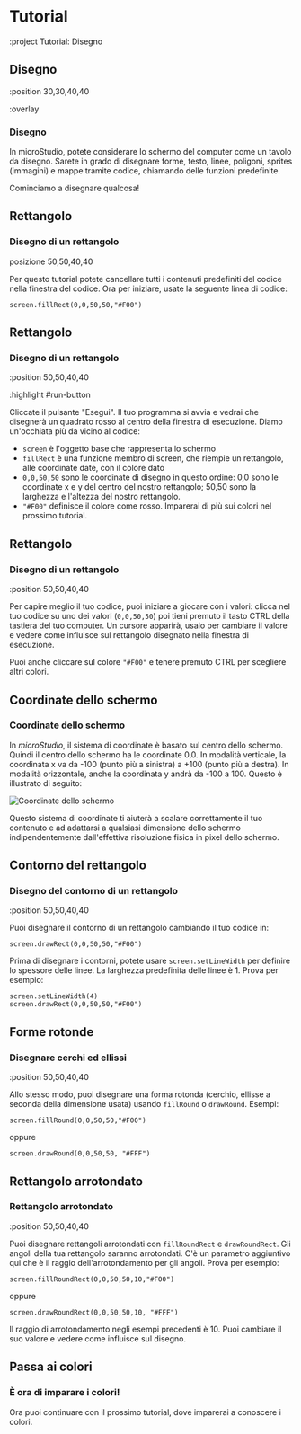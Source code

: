 <!-- 1. Forme (Rect, Round, RoundRect) -->
<!-- 2. Colori -->
<!-- 3. Linee, Poligoni -->
<!-- 4. Testo -->
<!-- 5. Sprite e mappe -->
<!-- 6. Gradienti -->
<!-- 7. Rotazione, scalatura, trasparenza -->


# Tutorial

:project Tutorial: Disegno

## Disegno

:position 30,30,40,40

:overlay

### Disegno

In microStudio, potete considerare lo schermo del computer come un tavolo da disegno.
Sarete in grado di disegnare forme, testo, linee, poligoni, sprites (immagini) e
mappe tramite codice, chiamando delle funzioni predefinite.

Cominciamo a disegnare qualcosa!


## Rettangolo

### Disegno di un rettangolo

posizione 50,50,40,40

Per questo tutorial potete cancellare tutti i contenuti predefiniti del codice nella finestra del codice.
Ora per iniziare, usate la seguente linea di codice:

```
screen.fillRect(0,0,50,50,"#F00")
```

## Rettangolo

### Disegno di un rettangolo

:position 50,50,40,40

:highlight #run-button

Cliccate il pulsante "Esegui". Il tuo programma si avvia e vedrai che disegnerà un quadrato
rosso al centro della finestra di esecuzione. Diamo un'occhiata più da vicino al codice:

* ```screen``` è l'oggetto base che rappresenta lo schermo
* ```fillRect``` è una funzione membro di screen, che riempie un rettangolo, alle coordinate date, con il colore dato
* ```0,0,50,50``` sono le coordinate di disegno in questo ordine: 0,0 sono le coordinate x e y del centro del nostro rettangolo; 50,50 sono la larghezza e l'altezza del nostro rettangolo.
* ```"#F00"``` definisce il colore come rosso. Imparerai di più sui colori nel prossimo tutorial.


## Rettangolo

### Disegno di un rettangolo

:position 50,50,40,40

Per capire meglio il tuo codice, puoi iniziare a giocare con i valori: clicca nel tuo codice
su uno dei valori (```0,0,50,50```) poi tieni premuto il tasto CTRL della tastiera del tuo computer. Un cursore
apparirà, usalo per cambiare il valore e vedere come influisce sul rettangolo disegnato nella
finestra di esecuzione.

Puoi anche cliccare sul colore ```"#F00"``` e tenere premuto CTRL per scegliere altri colori.

## Coordinate dello schermo

### Coordinate dello schermo

In *microStudio*, il sistema di coordinate è basato sul centro dello schermo. Quindi il centro
dello schermo ha le coordinate 0,0. In modalità verticale, la coordinata x va da -100 (punto più a sinistra) a +100 (punto più a destra).
In modalità orizzontale, anche la coordinata y andrà da -100 a 100. Questo è illustrato di seguito:

![Coordinate dello schermo](/doc/img/screen_coordinates.png "Coordinate dello schermo")

Questo sistema di coordinate ti aiuterà a scalare correttamente il tuo contenuto e ad adattarsi a qualsiasi dimensione dello schermo indipendentemente dall'effettiva
risoluzione fisica in pixel dello schermo.

## Contorno del rettangolo

### Disegno del contorno di un rettangolo

:position 50,50,40,40

Puoi disegnare il contorno di un rettangolo cambiando il tuo codice in:

```
screen.drawRect(0,0,50,50,"#F00")
```

Prima di disegnare i contorni, potete usare ``screen.setLineWidth`` per definire lo
spessore delle linee. La larghezza predefinita delle linee è 1. Prova per esempio:

```
screen.setLineWidth(4)
screen.drawRect(0,0,50,50,"#F00")
```

## Forme rotonde

### Disegnare cerchi ed ellissi

:position 50,50,40,40

Allo stesso modo, puoi disegnare una forma rotonda (cerchio, ellisse a seconda della dimensione usata) usando ```fillRound``` o
```drawRound```. Esempi:

```
screen.fillRound(0,0,50,50,"#F00")
```

oppure

```
screen.drawRound(0,0,50,50, "#FFF")
```


## Rettangolo arrotondato

### Rettangolo arrotondato

:position 50,50,40,40

Puoi disegnare rettangoli arrotondati con ```fillRoundRect``` e ```drawRoundRect```. Gli angoli della tua 
rettangolo saranno arrotondati. C'è un parametro aggiuntivo qui che è il raggio dell'arrotondamento
per gli angoli. Prova per esempio:

```
screen.fillRoundRect(0,0,50,50,10,"#F00")
```

oppure

```
screen.drawRoundRect(0,0,50,50,10, "#FFF")
```

Il raggio di arrotondamento negli esempi precedenti è 10. Puoi cambiare il suo valore e vedere come influisce sul disegno.


## Passa ai colori

### È ora di imparare i colori!

Ora puoi continuare con il prossimo tutorial, dove imparerai a conoscere i colori.



